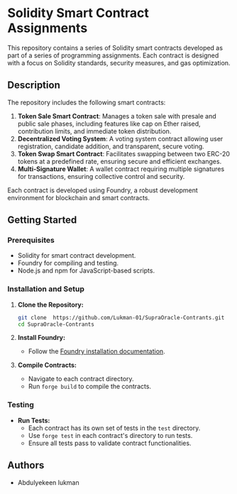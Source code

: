 # Solidity Smart Contract Assignments

This repository contains a series of Solidity smart contracts developed as part of a series of programming assignments. Each contract is designed with a focus on Solidity standards, security measures, and gas optimization.

## Description

The repository includes the following smart contracts:

1. **Token Sale Smart Contract**: Manages a token sale with presale and public sale phases, including features like cap on Ether raised, contribution limits, and immediate token distribution.
2. **Decentralized Voting System**: A voting system contract allowing user registration, candidate addition, and transparent, secure voting.
3. **Token Swap Smart Contract**: Facilitates swapping between two ERC-20 tokens at a predefined rate, ensuring secure and efficient exchanges.
4. **Multi-Signature Wallet**: A wallet contract requiring multiple signatures for transactions, ensuring collective control and security.

Each contract is developed using Foundry, a robust development environment for blockchain and smart contracts.

## Getting Started

### Prerequisites

- Solidity for smart contract development.
- Foundry for compiling and testing.
- Node.js and npm for JavaScript-based scripts.

### Installation and Setup

1. **Clone the Repository:**
   ```bash
   git clone  https://github.com/Lukman-01/SupraOracle-Contrants.git
   cd SupraOracle-Contrants
   ```

2. **Install Foundry:**
   - Follow the [Foundry installation documentation](https://foundry.paradigm.xyz/).

3. **Compile Contracts:**
   - Navigate to each contract directory.
   - Run `forge build` to compile the contracts.

### Testing

- **Run Tests:**
  - Each contract has its own set of tests in the `test` directory.
  - Use `forge test` in each contract's directory to run tests.
  - Ensure all tests pass to validate contract functionalities.
 
## Authors

- Abdulyekeen lukman